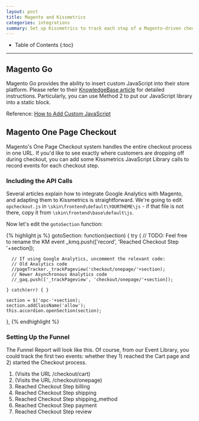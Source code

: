 ```yaml
---
layout: post
title: Magento and Kissmetrics
categories: integrations
summary: Set up Kissmetrics to track each step of a Magento-driven checkout process.
---
```

* Table of Contents
{:toc}
* * *

## Magento Go

Magento Go provides the ability to insert custom JavaScript into their store platform. Please refer to their [KnowledgeBase article][m-go] for detailed instructions. Particularly, you can use Method 2 to put our JavaScript library into a static block.

Reference: [How to Add Custom JavaScript][m-go]

## Magento One Page Checkout

Magento's One Page Checkout system handles the entire checkout process in one URL. If you'd like to see exactly where customers are dropping off during checkout, you can add some Kissmetrics JavaScript Library calls to record events for each checkout step.

### Including the API Calls

Several articles explain how to integrate Google Analytics with Magento, and adapting them to Kissmetrics is straightforward. We're going to edit `opcheckout.js` in ``\skin\frontend\default\YOURTHEME\js`` - if that file is not there, copy it from `\skin\frontend\base\default\js`.

Now let's edit the `gotoSection` function:

{% highlight js %}
gotoSection: function(section)
{
    try {
      // TODO: Feel free to rename the KM event
      _kmq.push(['record', 'Reached Checkout Step '+section]);

      // If using Google Analytics, uncomment the relevant code:
      // Old Analytics code
      //pageTracker._trackPageview('checkout/onepage/'+section);
      // Newer Asynchronous Analytics code
      //_gaq.push(['_trackPageview', 'checkout/onepage/'+section]);

    } catch(err) { }

    section = $('opc-'+section);
    section.addClassName('allow');
    this.accordion.openSection(section);
},
{% endhighlight %}


### Setting Up the Funnel

The Funnel Report will look like this. Of course, from our Event Library, you could track the first two events: whether they 1) reached the Cart page and 2) started the Checkout process.

1. (Visits the URL /checkout/cart)
2. (Visits the URL /checkout/onepage)
3. Reached Checkout Step billing
4. Reached Checkout Step shipping
5. Reached Checkout Step shipping_method
6. Reached Checkout Step payment
7. Reached Checkout Step review

[m-go]: http://www.magentocommerce.com/knowledge-base/entry/how-to-add-custom-javascript
